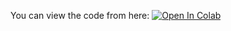 You can view the code from here:     [![Open In Colab](https://colab.research.google.com/assets/colab-badge.svg)](https://colab.research.google.com/drive/16s-Csha8Us9vKkaTjc7gE-Re0K4vd4d6#scrollTo=djCz0xTsjpZT)
